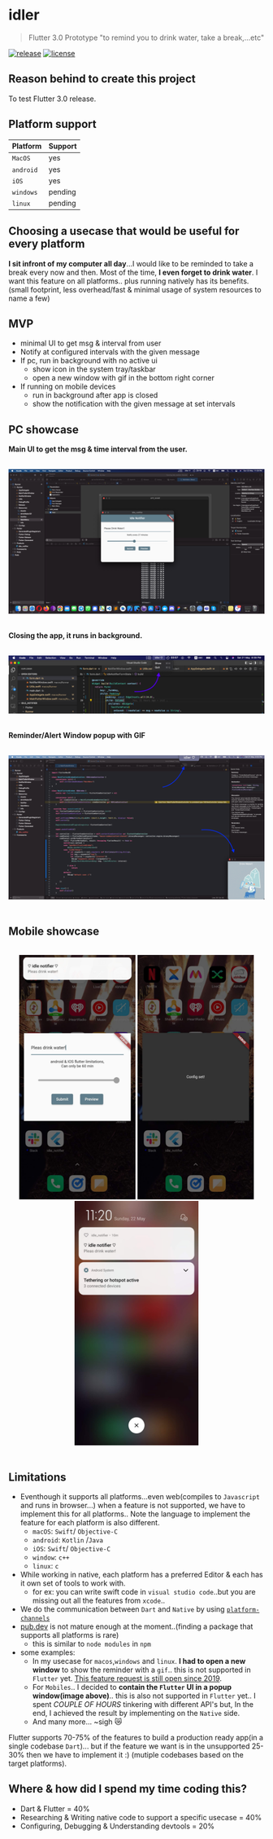 # idler

> Flutter 3.0 Prototype "to remind you to drink water, take a break,...etc"

<p>
  <a href="https://github.com/aghontpi/idler/releases"><img src="https://img.shields.io/github/v/release/aghontpi/idler?include_prereleases&style=flat-square&label=github-release" alt="release"></a>
  <a href="https://github.com/aghontpi/idler/blob/master/LICENSE"><img src="https://img.shields.io/github/license/aghontpi/idler?style=flat-square" alt="license"></a>
</p>

[license-badge]: https://img.shields.io/github/license/aghontpi/idler?style=flat-square
[license file]: https://github.com/aghontpi/idler/blob/master/LICENSE
[badge]: https://img.shields.io/github/v/release/aghontpi/idler?include_prereleases&style=flat-square&label=github-release
[release link]: https://github.com/aghontpi/idler/releases

## Reason behind to create this project

To test Flutter 3.0 release.

## Platform support

| Platform  | Support |
| :-------- | :------ |
| `MacOS`   | yes     |
| `android` | yes     |
| `iOS`     | yes     |
| `windows` | pending |
| `linux`   | pending |

## Choosing a usecase that would be useful for every platform

**I sit infront of my computer all day**...I would like to be reminded to take a break every now and then. Most of the time, **I even forget to drink water**.
I want this feature on all platforms.. plus running natively has its benefits. (small footprint, less overhead/fast & minimal usage of system resources to name a few)

## MVP

- minimal UI to get msg & interval from user
- Notify at configured intervals with the given message
- If pc, run in background with no active ui
  - show icon in the system tray/taskbar
  - open a new window with gif in the bottom right corner
- If running on mobile devices
  - run in background after app is closed
  - show the notification with the given message at set intervals

## PC showcase

**Main UI to get the msg & time interval from the user.**

<p>
    </br>
    <img src="./preview/macos-ui.png" alt="Main ui"/>
    </br>
    </br>
</p>

**Closing the app, it runs in background.**

<p>
    </br>
    <img src="./preview/runInBackground.png" alt="Running in background"/>
    </br>
    </br>
</p>

**Reminder/Alert Window popup with GIF**

<p>
    </br>
    <img src="./preview/PopsupToRemindToDrinkWater.png" alt="Reminber window"/>
    </br>
    </br>
</p>

## Mobile showcase

<p align="center">
    </br>
    <img src="./preview/mainui-phone-preview-notification.jpg" width="auto" height="480" alt="Main ui"/>
    <img src="./preview/SettingTheInteralToRun.jpg" width="auto" height="480" alt="Running in background"/>
    <img src="./preview/Notification.jpg" alt="Reminber window" width="auto" height="480"/>
    </br>
    </br>
</p>

## Limitations

- Eventhough it supports all platforms...even web(compiles to `Javascript` and runs in browser...) when a feature is not supported, we have to implement this for all platforms.. Note the language to implement the feature for each platform is also different.
  - `macOS`: `Swift`/ `Objective-C`
  - `android`: `Kotlin` /`Java`
  - `iOS`: `Swift`/ `Objective-C`
  - `window`: `c++`
  - `linux`: `c`
- While working in native, each platform has a preferred Editor & each has it own set of tools to work with.
  - for ex: you can write swift code in `visual studio code`..but you are missing out all the features from `xcode`..
- We do the communication between `Dart` and `Native` by using [`platform-channels`](https://docs.flutter.dev/development/platform-integration/platform-channels)
- [pub.dev](https://pub.dev) is not mature enough at the moment..(finding a package that supports all platforms is rare)
  - this is similar to `node modules` in `npm`
- some examples:
  - In my usecase for `macos`,`windows` and `linux`. **I had to open a new window** to show the reminder with a `gif`.. this is not supported in `Flutter` yet. [This feature request is still open since 2019](https://github.com/flutter/flutter/issues/30701).
  - For `Mobiles`.. I decided to **contain the `Flutter` UI in a popup window(image above)**.. this is also not supported in `Flutter` yet.. I spent _COUPLE OF HOURS_ tinkering with different API's but, In the end, I achieved the result by implementing on the `Native` side.
  - And many more... ~sigh 😿

Flutter supports 70-75% of the features to build a production ready app(in a single codebase `Dart`)... but if the feature we want is in the unsupported 25-30% then we have to implement it :) (mutiple codebases based on the target platforms).

## Where & how did I spend my time coding this?

- Dart & Flutter = 40%
- Researching & Writing native code to support a specific usecase = 40%
- Configuring, Debugging & Understanding devtools = 20%
